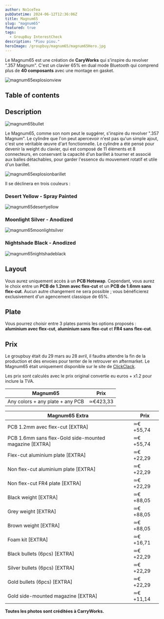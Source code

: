 ```yaml
---
author: No1ceTea
pubDatetime: 2024-06-12T12:36:06Z
title: Magnum65
slug: "magnum65"
featured: true
tags:
  - GroupBuy InterestCheck
description: "Piou piou."
heroImage: /groupbuy/magnum65/magnum65Hero.jpg
---
```


Le Magnum65 est une création de **CaryWorks** qui s'inspire du revolver ".357 Magnum". C'est un clavier 65% en dual mode Bluetooth qui comprend plus de **40 composants** avec une montage en gasket.

![magnum65explosionview](/groupbuy/magnum65/magnum65explosionview.jpg)

## Table of contents

## Description

![magnum65bullet](/groupbuy/magnum65/magnum65bullet.jpg)

Le Magnum65, comme son nom peut le suggérer, s'inspire du revolver ".357 Magnum". Le cylindre que l'on peut apercevoir n'est pas qu'un simple ajout, c'est une véritable œuvre d'art fonctionnelle. Le cylindre a été pensé pour devenir la weight du clavier, qui est composé de 11 éléments et 8 connecteurs, en conservant la capacité d'un barillet à tourner et associé aux balles détachables, pour garder l'essence du mouvement rotatif et utile d'un barillet.

![magnum65explosionbarillet](/groupbuy/magnum65/magnum65explosionbarillet.jpg)

Il se déclinera en trois couleurs :

### Desert Yellow - Spray Painted

![magnum65desertyellow](/groupbuy/magnum65/magnum65desertyellow.png)

### Moonlight Silver - Anodized

![magnum65moonlightsilver](/groupbuy/magnum65/magnum65moonlightsilver.png)

### Nightshade Black - Anodized

![magnum65nightshadeblack](/groupbuy/magnum65/magnum65nightshadeblack.jpg)

## Layout

Vous aurez uniquement accès à un **PCB Hotswap**. Cependant, vous aurez le choix entre un **PCB de 1.2mm avec flex-cut** et un **PCB de 1.6mm sans flex-cut**. Aucun autre changement ne sera possible ; vous bénéficierez exclusivement d'un agencement classique de 65%.

## Plate

Vous pourrez choisir entre 3 plates parmis les options proposés : **aluminium avec flex-cut**, **aluminium sans flex-cut** et **FR4 sans flex-cut**.

## Prix

Le groupbuy était du 29 mars au 28 avril, il faudra attendre la fin de la production et des envoies pour tenter de le retrouver en aftermarket. Le Magnum65 était uniquement disponible sur le site de [ClickClack](https://clickclack.io/products/group-buy-cary-works-magnum-65).

Les prix sont calculés avec le prix original convertie eu euros + x1.2 pour inclure la TVA.

| Magnum65                                               | Prix     |
| ------------------------------------------------------ | -------- |
| Any colors + any plate + any PCB                       | ≃€423,33 |

| Magnum65 Extra                                         | Prix     |
| ------------------------------------------------------ | -------- |
| PCB 1.2mm avec flex-cut [EXTRA]                        | ≃€+55,74 |
| PCB 1.6mm sans flex-Gold side-mounted magazine [EXTRA] | ≃€+55,74 |
| Flex-cut aluminium plate [EXTRA]                       | ≃€+22,29 |
| Non flex-cut aluminium plate [EXTRA]                   | ≃€+22,29 |
| Non flex-cut FR4 plate [EXTRA]                         | ≃€+22,29 |
| Black weight [EXTRA]                                   | ≃€+88,05 |
| Grey weight [EXTRA]                                    | ≃€+88,05 |
| Brown weight [EXTRA]                                   | ≃€+88,05 |
| Foam kit [EXTRA]                                       | ≃€+16,71 |
| Black bullets (6pcs) [EXTRA]                           | ≃€+22,29 |
| Silver bullets (6pcs) [EXTRA]                          | ≃€+22,29 |
| Gold bullets (6pcs) [EXTRA]                            | ≃€+22,29 |
| Gold side-mounted magazine [EXTRA]                     | ≃€+11,14 |

**Toutes les photos sont créditées à CarryWorks.**
